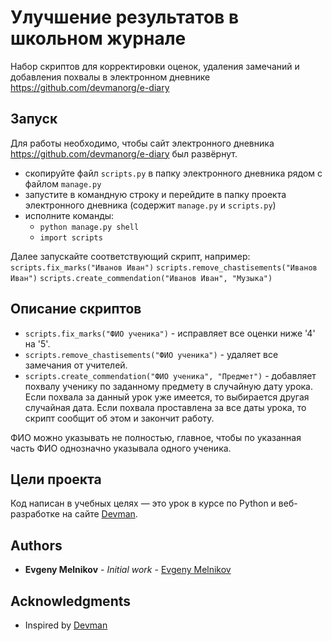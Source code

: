 # Улучшение результатов в школьном журнале

Набор скриптов для корректировки оценок, удаления замечаний и добавления похвалы в электронном дневнике
https://github.com/devmanorg/e-diary

## Запуск
Для работы необходимо, чтобы сайт электронного дневника https://github.com/devmanorg/e-diary был развёрнут.

- скопируйте файл `scripts.py` в папку электронного дневника рядом с файлом `manage.py`
- запустите в командную строку и перейдите в папку проекта электронного дневника (содержит `manage.py` и `scripts.py`)
- исполните команды:
    - `python manage.py shell`
    - `import scripts`

Далее запускайте соответствующий скрипт, например:
`scripts.fix_marks("Иванов Иван")`
`scripts.remove_chastisements("Иванов Иван")`
`scripts.create_commendation("Иванов Иван", "Музыка")`

## Описание скриптов

- `scripts.fix_marks("ФИО ученика")` - исправляет все оценки ниже '4' на '5'. 
- `scripts.remove_chastisements("ФИО ученика")` - удаляет все замечания от учителей.
- `scripts.create_commendation("ФИО ученика", "Предмет")` - добавляет похвалу ученику по заданному предмету в случайную
  дату урока. Если похвала за данный урок уже имеется, то выбирается другая случайная дата. Если похвала проставлена
  за все даты урока, то скрипт сообщит об этом и закончит работу.

ФИО можно указывать не полностью, главное, чтобы по указанная часть ФИО однозначно указывала одного ученика.

## Цели проекта
Код написан в учебных целях — это урок в курсе по Python и веб-разработке на сайте [Devman](https://dvmn.org).
## Authors
* **Evgeny Melnikov** - *Initial work* - [Evgeny Melnikov](https://github.com/MelnikovEI)
## Acknowledgments
* Inspired by [Devman](https://dvmn.org/)